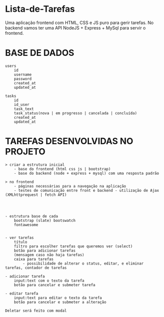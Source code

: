 # Lista-de-Tarefas

 Uma aplicação frontend com HTML, CSS e JS puro para gerir tarefas. No backend vamos ter uma API NodeJS + Express + MySql para servir o frontend.

# BASE DE DADOS

    users
        id
        username
        password
        created_at
        updated_at

    tasks
        id
        id_user
        task_text
        task_status(nova | em progresso | cancelada | concluída)
        created_at
        updated_at


# TAREFAS DESENVOLVIDAS NO PROJETO

    > criar a estrutura inicial
        - base do frontend (html css js | bootstrap)
        - base do backend (node + express + mysql) com uma resposta padrão

    > no frontend
        - páginas necessárias para a navegação na aplicação
        - testes de comunicação entre front e backend - utilização de Ajax (XMLhttprequest | fetch API)

    
    
    
    - estrutura base de cada
        bootstrap (slate) bootswatch
        fontawesome

    
    - ver tarefas
        título
        filtro para escolher tarefas que queremos ver (select)
        botão para adicionar tarefas 
        (mensagem caso não haja tarefas)
        caixa para tarefas
            - possibilidade de alterar o status, editar, e eliminar tarefas, contador de tarefas

    - adicionar tarefa
        input:text com o texto da tarefa 
        botão para cancelar e submeter tarefa

    - editar tarefa
        input:text para editar o texto da tarefa
        botão para cancelar e submeter a alteração

    Deletar será feito com modal    
